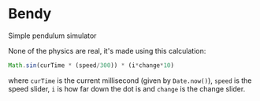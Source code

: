 # Bendy
Simple pendulum simulator

None of the physics are real, it's made using this calculation:
```js
Math.sin(curTime * (speed/300)) * (i*change*10)
```
where `curTime` is the current millisecond (given by `Date.now()`), `speed` is the speed slider, `i` is how far down the dot is and `change` is the change slider.
